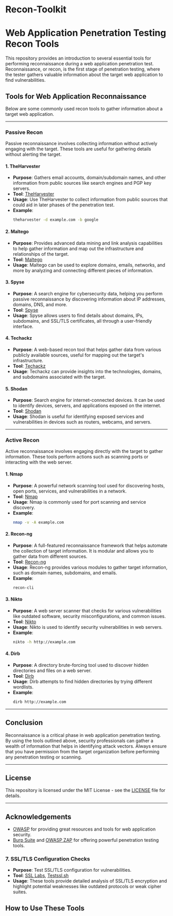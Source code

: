 # Recon-Toolkit
# Web Application Penetration Testing Recon Tools

This repository provides an introduction to several essential tools for performing reconnaissance during a web application penetration test. Reconnaissance, or recon, is the first stage of penetration testing, where the tester gathers valuable information about the target web application to find vulnerabilities.

## Tools for Web Application Reconnaissance

Below are some commonly used recon tools to gather information about a target web application.

---

### Passive Recon

Passive reconnaissance involves collecting information without actively engaging with the target. These tools are useful for gathering details without alerting the target.

#### 1. **TheHarvester**
   - **Purpose**: Gathers email accounts, domain/subdomain names, and other information from public sources like search engines and PGP key servers.
   - **Tool**: [TheHarvester](https://github.com/laramies/theHarvester)
   - **Usage**: Use TheHarvester to collect information from public sources that could aid in later phases of the penetration test.
   - **Example**:
     ```bash
     theharvester -d example.com -b google
     ```

#### 2. **Maltego**
   - **Purpose**: Provides advanced data mining and link analysis capabilities to help gather information and map out the infrastructure and relationships of the target.
   - **Tool**: [Maltego](https://www.paterva.com/)
   - **Usage**: Maltego can be used to explore domains, emails, networks, and more by analyzing and connecting different pieces of information.

#### 3. **Spyse**
   - **Purpose**: A search engine for cybersecurity data, helping you perform passive reconnaissance by discovering information about IP addresses, domains, DNS, and more.
   - **Tool**: [Spyse](https://spyse.com/)
   - **Usage**: Spyse allows users to find details about domains, IPs, subdomains, and SSL/TLS certificates, all through a user-friendly interface.

#### 4. **Techackz**
   - **Purpose**: A web-based recon tool that helps gather data from various publicly available sources, useful for mapping out the target's infrastructure.
   - **Tool**: [Techackz](https://techackz.com/)
   - **Usage**: Techackz can provide insights into the technologies, domains, and subdomains associated with the target.

#### 5. **Shodan**
   - **Purpose**: Search engine for internet-connected devices. It can be used to identify devices, servers, and applications exposed on the internet.
   - **Tool**: [Shodan](https://www.shodan.io/)
   - **Usage**: Shodan is useful for identifying exposed services and vulnerabilities in devices such as routers, webcams, and servers.

---

### Active Recon

Active reconnaissance involves engaging directly with the target to gather information. These tools perform actions such as scanning ports or interacting with the web server.

#### 1. **Nmap**
   - **Purpose**: A powerful network scanning tool used for discovering hosts, open ports, services, and vulnerabilities in a network.
   - **Tool**: [Nmap](https://nmap.org/)
   - **Usage**: Nmap is commonly used for port scanning and service discovery.
   - **Example**:
     ```bash
     nmap -v -A example.com
     ```

#### 2. **Recon-ng**
   - **Purpose**: A full-featured reconnaissance framework that helps automate the collection of target information. It is modular and allows you to gather data from different sources.
   - **Tool**: [Recon-ng](https://github.com/lanmaster53/recon-ng)
   - **Usage**: Recon-ng provides various modules to gather target information, such as domain names, subdomains, and emails.
   - **Example**:
     ```bash
     recon-cli
     ```

#### 3. **Nikto**
   - **Purpose**: A web server scanner that checks for various vulnerabilities like outdated software, security misconfigurations, and common issues.
   - **Tool**: [Nikto](https://github.com/sullo/nikto)
   - **Usage**: Nikto is used to identify security vulnerabilities in web servers.
   - **Example**:
     ```bash
     nikto -h http://example.com
     ```

#### 4. **Dirb**
   - **Purpose**: A directory brute-forcing tool used to discover hidden directories and files on a web server.
   - **Tool**: [Dirb](https://github.com/v0re/dirb)
   - **Usage**: Dirb attempts to find hidden directories by trying different wordlists.
   - **Example**:
     ```bash
     dirb http://example.com
     ```

---

## Conclusion

Reconnaissance is a critical phase in web application penetration testing. By using the tools outlined above, security professionals can gather a wealth of information that helps in identifying attack vectors. Always ensure that you have permission from the target organization before performing any penetration testing or scanning.

---

## License

This repository is licensed under the MIT License - see the [LICENSE](LICENSE) file for details.

---

## Acknowledgements

- [OWASP](https://owasp.org/) for providing great resources and tools for web application security.
- [Burp Suite](https://portswigger.net/burp) and [OWASP ZAP](https://www.zaproxy.org/) for offering powerful penetration testing tools.

### 7. **SSL/TLS Configuration Checks**
   - **Purpose**: Test SSL/TLS configuration for vulnerabilities.
   - **Tool**: [SSL Labs](https://www.ssllabs.com/ssltest/), [Testssl.sh](https://github.com/drwetter/testssl.sh)
   - **Usage**: These tools provide detailed analysis of SSL/TLS encryption and highlight potential weaknesses like outdated protocols or weak cipher suites.

## How to Use These Tools
